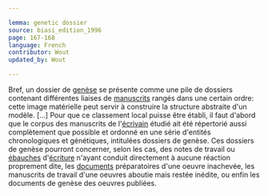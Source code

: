 ```yaml
---

lemma: genetic dossier
source: biasi_edition_1996
page: 167-168
language: French
contributor: Wout
updated_by: Wout

---
```


Bref, un dossier de [genèse](genesis.html) se présente comme une pile de dossiers contenant différentes liaises de [manuscrits](manuscript.html) rangés dans une certain ordre: cette image matérielle peut servir à construire la structure abstraite d'un modèle. [...] Pour que ce classement local puisse être établi, il faut d'abord que le corpus des manuscrits de l'[écrivain](writer.html) étudié ait été répertorié aussi complètement que possible et ordonné en une série d'entités chronologiques et génétiques, intitulées dossiers de genèse. Ces dossiers de genèse pourront concerner, selon les cas, des notes de travail ou [ébauches](sketch.html) d'[écriture](writingProcess.html) n'ayant conduit directement à aucune réaction proprement dite, les [documents](document.html) préparatoires d'une oeuvre inachevée, les manuscrits de travail d'une oeuvres aboutie mais restée inédite, ou enfin les documents de genèse des oeuvres publiées.
